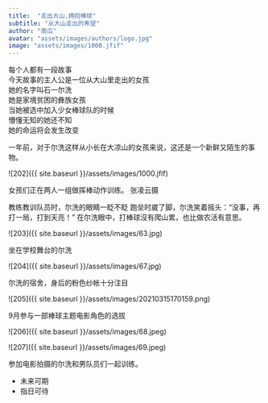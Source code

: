 ```yaml
---
title:  "走出大山,拥抱棒球"
subtitle: "从大山走出的希望"
author: "南瓜"
avatar: "assets/images/authors/logo.jpg"
image: "assets/images/1000.jfif"
---
```


 每个人都有一段故事  
 今天故事的主人公是一位从大山里走出的女孩  
 她的名字叫石一尔洗  
 她是家境贫困的彝族女孩  
 当她被选中加入少女棒球队的时候  
 懵懂无知的她还不知  
 她的命运将会发生改变  
 

 一年前，对于尔洗这样从小长在大凉山的女孩来说，这还是一个新鲜又陌生的事物。
 
 ![202]({{ site.baseurl }}/assets/images/1000.jfif)  

女孩们正在两人一组做挥棒动作训练。 张凌云摄

教练教训队员时，尔洗的眼睛一眨不眨
跑垒时崴了脚，尔洗笑着摇头：“没事，再打一局，打到天亮！”
在尔洗眼中，打棒球沒有爬山累，也比做农活有意思。

 ![203]({{ site.baseurl }}/assets/images/63.jpg)
 
 坐在学校舞台的尔洗
 
 ![204]({{ site.baseurl }}/assets/images/67.jpg) 
 
 尔洗的宿舍，身后的粉色纱帐十分注目
 
 ![205]({{ site.baseurl }}/assets/images/20210315170159.png)
 
 9月参与一部棒球主题电影角色的选拔

 ![206]({{ site.baseurl }}/assets/images/68.jpeg)  
 
 ![207]({{ site.baseurl }}/assets/images/69.jpeg)
 
 参加电影拍摄的尔洗和男队员们一起训练。
 
 * 未来可期
 * 指日可待

